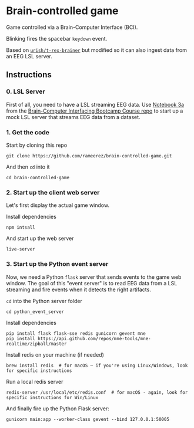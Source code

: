 # Brain-controlled game

Game controlled via a Brain-Computer Interface (BCI).

Blinking fires the spacebar `keydown` event.

Based on [`urish/t-rex-brainer`](https://github.com/urish/t-rex-brainer) but modified so it can also ingest data from an EEG LSL server.

## Instructions

### 0. LSL Server

First of all, you need to have a LSL streaming EEG data. Use [Notebook 3a](https://github.com/rameerez/brain-computer-interfacing/blob/master/course/session3a-neurofeedback_streaming_data_with_mock_lsl_server.ipynb) from the [Brain-Computer Interfacing Bootcamp Course repo](https://github.com/rameerez/brain-computer-interfacing) to start up a mock LSL server that streams EEG data from a dataset.

### 1. Get the code

Start by cloning this repo

```
git clone https://github.com/rameerez/brain-controlled-game.git
```

And then `cd` into it

```
cd brain-controlled-game
```

### 2. Start up the client web server

Let's first display the actual game window.

Install dependencies

```
npm intsall
```

And start up the web server

```
live-server
```


### 3. Start up the Python event server

Now, we need a Python `flask` server that sends events to the game web window. The goal of this "event server" is to read EEG data from a LSL streaming and fire events when it detects the right artifacts.

`cd` into the Python server folder

```
cd python_event_server
```

Install dependencies
```
pip install flask flask-sse redis gunicorn gevent mne
pip install https://api.github.com/repos/mne-tools/mne-realtime/zipball/master
```

Install redis on your machine (if needed)
```
brew install redis  # for macOS – if you're using Linux/Windows, look for specific instructions
```

Run a local redis server
```
redis-server /usr/local/etc/redis.conf  # for macOS - again, look for specific instructions for Win/Linux
```

And finally fire up the Python Flask server:
```
gunicorn main:app --worker-class gevent --bind 127.0.0.1:50005
```